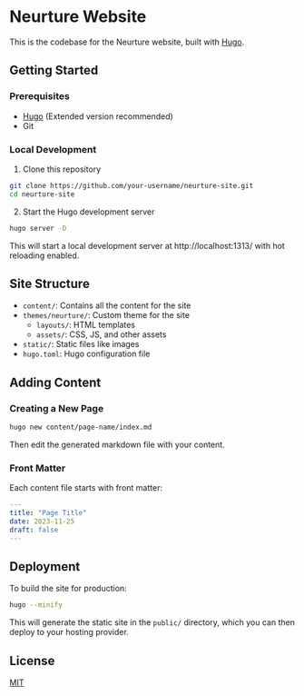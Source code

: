 # Neurture Website

This is the codebase for the Neurture website, built with [Hugo](https://gohugo.io/).

## Getting Started

### Prerequisites

- [Hugo](https://gohugo.io/installation/) (Extended version recommended)
- Git

### Local Development

1. Clone this repository

```bash
git clone https://github.com/your-username/neurture-site.git
cd neurture-site
```

2. Start the Hugo development server

```bash
hugo server -D
```

This will start a local development server at http://localhost:1313/ with hot reloading enabled.

## Site Structure

- `content/`: Contains all the content for the site
- `themes/neurture/`: Custom theme for the site
  - `layouts/`: HTML templates
  - `assets/`: CSS, JS, and other assets
- `static/`: Static files like images
- `hugo.toml`: Hugo configuration file

## Adding Content

### Creating a New Page

```bash
hugo new content/page-name/index.md
```

Then edit the generated markdown file with your content.

### Front Matter

Each content file starts with front matter:

```yaml
---
title: "Page Title"
date: 2023-11-25
draft: false
---
```

## Deployment

To build the site for production:

```bash
hugo --minify
```

This will generate the static site in the `public/` directory, which you can then deploy to your hosting provider.

## License

[MIT](LICENSE)
